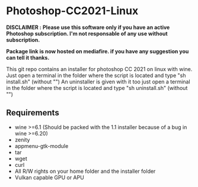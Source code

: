 # Photoshop-CC2021-Linux

**DISCLAIMER :**
**Please use this software only if you have an active Photoshop subscription. I'm not responsable of any use without subscription.**

**Package link is now hosted on mediafire. if you have any suggestion you can tell it thanks.**

This git repo contains an installer for photoshop CC 2021 on linux with wine.
Just open a terminal in the folder where the script is located and type "sh install.sh" (without "")
An uninstaller is given with it too just open a terminal in the folder where the script is located and type "sh uninstall.sh"  (without "")

## Requirements
- wine >=6.1 (Should be packed with the 1.1 installer because of a bug in wine >=6.20)
- zenity
- appmenu-gtk-module
- tar
- wget
- curl
- All R/W rights on your home folder and the installer folder
- Vulkan capable GPU or APU
